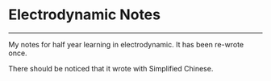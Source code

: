 # Electrodynamic Notes

* * *  

My notes for half year learning in electrodynamic. It has been re-wrote once.  

There should be noticed that it wrote with Simplified Chinese.
